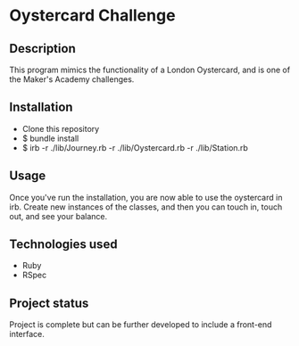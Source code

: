 # Oystercard Challenge

## Description
This program mimics the functionality of a London Oystercard, and is one of the Maker's Academy challenges.

## Installation
- Clone this repository
- $ bundle install
- $ irb -r ./lib/Journey.rb -r ./lib/Oystercard.rb -r ./lib/Station.rb

## Usage
Once you've run the installation, you are now able to use the oystercard in irb. Create new instances of the classes, and then you can touch in, touch out, and see your balance.

## Technologies used
- Ruby
- RSpec

## Project status
Project is complete but can be further developed to include a front-end interface. 
